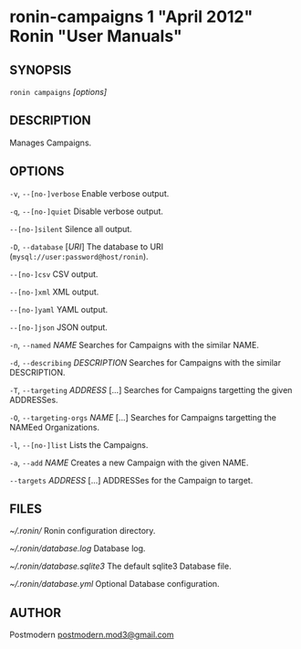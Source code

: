 # ronin-campaigns 1 "April 2012" Ronin "User Manuals"

## SYNOPSIS

`ronin campaigns` *[options]*

## DESCRIPTION

Manages Campaigns.

## OPTIONS

`-v`, `--[no-]verbose`
  Enable verbose output.

`-q`, `--[no-]quiet`
  Disable verbose output.

`--[no-]silent`
  Silence all output.

`-D`, `--database` [*URI*]
  The database to URI (`mysql://user:password@host/ronin`).

`--[no-]csv`
  CSV output.

`--[no-]xml`
  XML output.

`--[no-]yaml`
  YAML output.

`--[no-]json`
  JSON output.

`-n`, `--named` *NAME*
  Searches for Campaigns with the similar NAME.

`-d`, `--describing` *DESCRIPTION*
  Searches for Campaigns with the similar DESCRIPTION.

`-T`, `--targeting` *ADDRESS* [...]
  Searches for Campaigns targetting the given ADDRESSes.

`-O`, `--targeting-orgs` *NAME* [...]
  Searches for Campaigns targetting the NAMEed Organizations.

`-l`, `--[no-]list`
  Lists the Campaigns.

`-a`, `--add` *NAME*
  Creates a new Campaign with the given NAME.

`--targets` *ADDRESS* [...]
  ADDRESSes for the Campaign to target.

## FILES

*~/.ronin/*
  Ronin configuration directory.

*~/.ronin/database.log*
  Database log.

*~/.ronin/database.sqlite3*
  The default sqlite3 Database file.

*~/.ronin/database.yml*
  Optional Database configuration.

## AUTHOR

Postmodern <postmodern.mod3@gmail.com>

